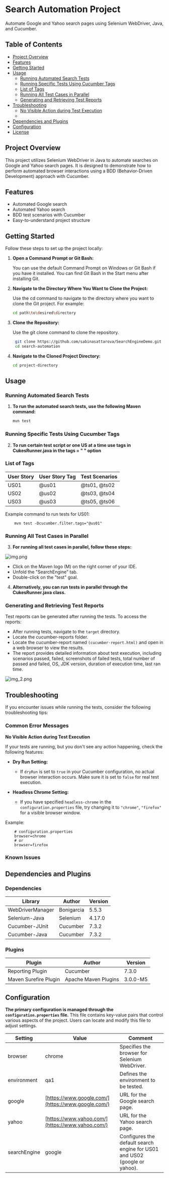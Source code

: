 # Search Automation Project

Automate Google and Yahoo search pages using Selenium WebDriver, Java, and Cucumber.

## Table of Contents

- [Project Overview](#project-overview)
- [Features](#features)
- [Getting Started](#getting-started)
- [Usage](#usage)
  - [Running Automated Search Tests](#running-Automated-Search-Tests)
  - [Running Specific Tests Using Cucumber Tags](#running-Specific-Tests-Using-Cucumber-Tags)
  - [List of Tags](#list-of-tags)
  - [Running All Test Cases in Parallel](#running-all-test-cases-in-parallel)
  - [Generating and Retrieving Test Reports](#generating-and-retrieving-test-reports)
- [Troubleshooting](#troubleshooting)
  - [No Visible Action during Test Execution](#no-visible-action-during-test-execution)
  - 
- [Dependencies and Plugins](#dependencies-and-plugins)
- [Configuration](#configuration)
- [License](#license)

## Project Overview

This project utilizes Selenium WebDriver in Java to automate searches on Google and Yahoo search pages. It is designed to demonstrate how to perform automated browser interactions using a BDD (Behavior-Driven Development) approach with Cucumber.

## Features

- Automated Google search
- Automated Yahoo search
- BDD test scenarios with Cucumber
- Easy-to-understand project structure

## Getting Started

Follow these steps to set up the project locally:

1. **Open a Command Prompt or Git Bash:**

   You can use the default Command Prompt on Windows or Git Bash if you have it installed. You can find Git Bash in the Start menu after installing Git.
      
2. **Navigate to the Directory Where You Want to Clone the Project:**

   Use the cd command to navigate to the directory where you want to clone the Git project. For example:
   ```bash
   cd path\to\desired\directory
3. **Clone the Repository:**

   Use the git clone command to clone the repository.
   ```bash
    git clone https://github.com/sabinasattarova/SearchEngineDemo.git
    cd search-automation
4. **Navigate to the Cloned Project Directory:**
   ```bash
   cd project-directory
   
## Usage
### Running Automated Search Tests
1. **To run the automated search tests, use the following Maven command:**
   ```bash
   mvn test
   
### Running Specific Tests Using Cucumber Tags
2. **To run certain test script or one US at a time use tags in CukesRunner.java in the tags = " " option**

### List of Tags
| User Story | User Story Tag | Test Scenarios  |
|------------| --------------- | ---------------- |
| US01       | @us01          | @ts01, @ts02     |
| US02       | @us02          | @ts03, @ts04     |
| US03       | @us03          | @ts05, @ts06     |
 
        
 Example command to run tests for US01:

        mvn test -Dcucumber.filter.tags="@us01"

### Running All Test Cases in Parallel
3. **For running all test cases in parallel, follow these steps:**

![img.png](img.png)
- Click on the Maven logo (M) on the right corner of your IDE.
- Unfold the "SearchEngine" tab.
- Double-click on the "test" goal.

4. **Alternatively, you can run tests in parallel through the CukesRunner.java class.**


### Generating and Retrieving Test Reports
Test reports can be generated after running the tests. To access the reports:

- After running tests, navigate to the `target` directory.
- Locate the cucumber-reports folder.
- Locate the cucumber-report named `(cucumber-report.html)` and open in a web browser to view the results.
- The report provides detailed information about test execution, including scenarios passed, failed, screenshots of 
  failed tests, total number of passed and failed, OS, JDK version, duration of execution time, last ran time.

![img_2.png](img_2.png)


## Troubleshooting

If you encounter issues while running the tests, consider the following troubleshooting tips:

### Common Error Messages
**No Visible Action during Test Execution**

If your tests are running, but you don't see any action happening, check the following features:

- **Dry Run Setting:**
    - If `dryRun` is set to `true` in your Cucumber configuration, no actual browser interaction occurs. Make sure it is set to `false` for real test execution.

- **Headless Chrome Setting:**
    - If you have specified `headless-chrome` in the `configuration.properties` file, try changing it to `"chrome"`, `"firefox"` for a visible browser window.

Example:
```properties
    # configuration.properties
    browser=chrome
    # or
    browser=firefox
```

### Known Issues





## Dependencies and Plugins

### Dependencies

| Library            | Author          | Version |
| ------------------ | --------------- | ------- |
| WebDriverManager   | Bonigarcia       | 5.5.3   |
| Selenium-Java      | Selenium        | 4.17.0  |
| Cucumber-JUnit     | Cucumber        | 7.3.2   |
| Cucumber-Java      | Cucumber        | 7.3.2   |

### Plugins

| Plugin                | Author                  | Version       |
| --------------------  | ----------------------- | ------------- |
| Reporting Plugin      | Cucumber                | 7.3.0         |
| Maven Surefire Plugin  | Apache Maven Plugins    | 3.0.0-M5      |



## Configuration

**The primary configuration is managed through the `configuration.properties` file.** This file contains key-value pairs 
that 
control various aspects of the project. Users can locate and modify this file to adjust settings.


| Setting       | Value                      | Comment                                                                   |
|---------------| -------------------------- |---------------------------------------------------------------------------|
| browser       | chrome                     | Specifies the browser for Selenium WebDriver.                             |
| environment   | qa1                        | Defines the environment to be tested.                                     |
| google        | [https://www.google.com/](https://www.google.com/)  | URL for the Google search page.                                           |
| yahoo         | [https://www.yahoo.com/](https://www.yahoo.com/)    | URL for the Yahoo search page.                                            |
| searchEngine | google                     | Configures the default search engine for US01 and US02 (google or yahoo). |






